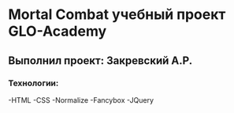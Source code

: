 # Mortal Combat учебный проект GLO-Academy
## Выполнил проект: Закревский А.Р.
### Технологии:
-HTML
-CSS
-Normalize
-Fancybox
-JQuery
